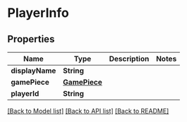 # PlayerInfo

## Properties

 Name            | Type                          | Description | Notes 
-----------------|-------------------------------|-------------|-------
 **displayName** | **String**                    |             |
 **gamePiece**   | [**GamePiece**](GamePiece.md) |             |
 **playerId**    | **String**                    |             |

[[Back to Model list]](../README.md#documentation-for-models) [[Back to API list]](../README.md#documentation-for-api-endpoints) [[Back to README]](../README.md)


